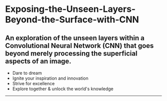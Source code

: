 # Exposing-the-Unseen-Layers-Beyond-the-Surface-with-CNN
An exploration of the unseen layers within a Convolutional Neural Network (CNN) that goes beyond merely processing the superficial aspects of an image.
-----------------------------------

- Dare to dream
- Ignite your inspiration and innovation
- Strive for excellence
- Explore together & unlock the world's knowledge

-----------------------------------

